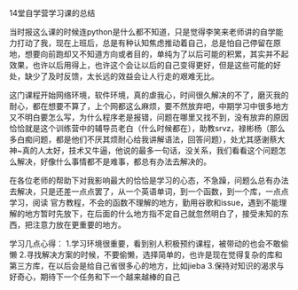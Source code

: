 14堂自学营学习课的总结

当时报这么课的时候连python是什么都不知道，只是觉得李笑来老师讲的自学能力打动了我，现在上班后，总是有种认知焦虑推动着自己，总是怕自己停留在原地，想要向前跑却又不知道方向或者目的，单纯为了以后可能的积累，其实并不起效果，也许以后用得上，也许这个会让以后的自己变得更好，但是这些可能的好处，缺少了及时反馈，太长远的效益会让人行走的艰难无比。

这门课程开始网络环境，软件环境，真的虐我心，时间很久解决的不了，磨灭我的耐心，都在想要不算了，上个网都这么麻烦，要不然放弃吧，中期学习中很多地方又不明白要怎么写，为什么程序老是报错，问题在哪里又找不到，没有放弃的原因恰恰就是这个训练营中的辅导员老白（什么时候都在），助教srvz，禄彬杨（那么多白痴问题，都是他们不厌其烦耐心给我讲解语法，回答问题），处尤其感谢蔡大神~真的人太好，技术又牛逼，他说的最多一句话，没关系，我们看看这个问题怎么解决，好像什么事情都不是难事，都总有办法去解决的。

在各位老师的帮助下对我影响最大的恰恰是学习的心态，不急躁，问题么总有办法去解决，只是还差一点点罢了，从一个英语单词，到一个函数，到一个库，一点点学习，阅读 官方教程，不会的函数不理解的地方，勤用谷歌和issue，遇到不能理解的地方暂时先放下，在后面的什么地方指不定自己就忽然明白了，接受未知的东西，把注意力放在更重要的地方。


学习几点心得：
1.学习环境很重要，看到别人积极预约课程，被带动的也会不敢偷懒
2.寻找解决方案的时候，不要偷懒，选择简单的，也许是现在觉得复杂的库和第三方库，在以后会是给自己省很多心的地方，比如jieba
3.保持对知识的渴求与好奇心，期待下一个任务和下一个越来越棒的自己